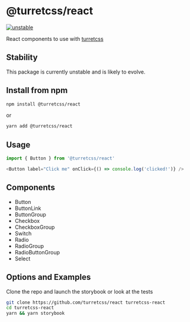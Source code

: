 # @turretcss/react

[![unstable](http://hughsk.github.io/stability-badges/dist/unstable.svg)](http://github.com/hughsk/stability-badges)

React components to use with [turretcss](https://turretcss.com/)

## Stability

This package is currently unstable and is likely to evolve.

## Install from npm

```sh
npm install @turretcss/react
```
or

```sh
yarn add @turretcss/react
```

## Usage

```js
import { Button } from '@turretcss/react'

<Button label="Click me" onClick={() => console.log('clicked!')} />
```

## Components

- Button
- ButtonLink
- ButtonGroup
- Checkbox
- CheckboxGroup
- Switch
- Radio
- RadioGroup
- RadioButtonGroup
- Select

## Options and Examples

Clone the repo and launch the storybook or look at the tests

```sh
git clone https://github.com/turretcss/react turretcss-react
cd turretcss-react
yarn && yarn storybook
```
